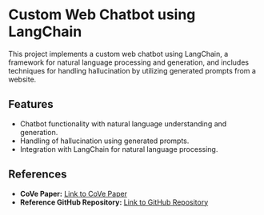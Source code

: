 # Custom Web Chatbot using LangChain

This project implements a custom web chatbot using LangChain, a framework for natural language processing and generation, and includes techniques for handling hallucination by utilizing generated prompts from a website.

## Features

- Chatbot functionality with natural language understanding and generation.
- Handling of hallucination using generated prompts.
- Integration with LangChain for natural language processing.

## References

- **CoVe Paper:** [Link to CoVe Paper](https://arxiv.org/abs/your-langchain-paper-id)
- **Reference GitHub Repository:** [Link to GitHub Repository](https://github.com/ritun16/chain-of-verification)
